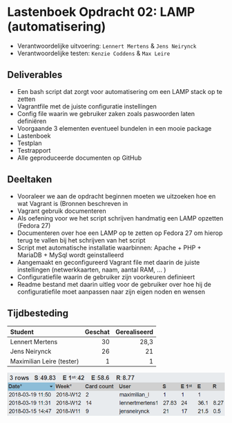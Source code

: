 # Lastenboek Opdracht 02: LAMP (automatisering)

* Verantwoordelijke uitvoering: `Lennert Mertens` & `Jens Neirynck`
* Verantwoordelijke testen: `Kenzie Coddens` & `Max Leire`

## Deliverables

* Een bash script dat zorgt voor automatisering om een LAMP stack op te zetten
* Vagrantfile met de juiste configuratie instellingen
* Config file waarin we gebruiker zaken zoals paswoorden laten definiëren 
* Voorgaande 3 elementen eventueel bundelen in een mooie package
* Lastenboek
* Testplan
* Testrapport
* Alle geproduceerde documenten op GitHub

## Deeltaken

* Vooraleer we aan de opdracht beginnen moeten we uitzoeken hoe en wat Vagrant is (Bronnen beschreven in 
* Vagrant gebruik documenteren
* Als oefening voor we het script schrijven handmatig een LAMP opzetten (Fedora 27)
* Documenteren over hoe een LAMP op te zetten op Fedora 27 om hierop terug te vallen bij het schrijven van het script
* Script met automatische installatie waarbinnen: Apache + PHP + MariaDB + MySql wordt geinstalleerd
* Aangemaakt en geconfigureerd Vagrant file met daarin de juiste instellingen (netwerkkaarten, naam, aantal RAM, ... )
* Configuratiefile waarin de gebruiker zijn voorkeuren definieert
* Readme bestand met daarin uitleg voor de gebruiker over hoe hij de configuratiefile moet aanpassen naar zijn eigen noden en wensen

## Tijdbesteding

| Student         | Geschat | Gerealiseerd |
| :---            |    ---: |         ---: |
| Lennert Mertens |    30   |      28,3    |
| Jens Neirynck   |    26   |      21      |
| Maximilian Leire (tester)  |   1    |      1      |


<img src="foto/spentByUser.PNG">

